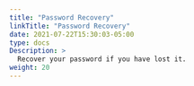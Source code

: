 ```yaml
---
title: "Password Recovery"
linkTitle: "Password Recovery"
date: 2021-07-22T15:30:03-05:00
type: docs
Description: >
  Recover your password if you have lost it.
weight: 20
---
```


